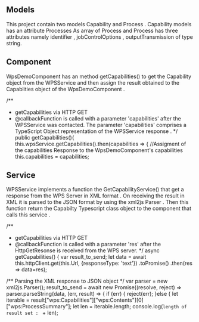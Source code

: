 
## Models

This project contain two models Capability and Process . Capability models has an attribute Processes As array of Process and Process has three attributes namely identifier , jobControlOptions , outputTransmission of type string.

## Component

WpsDemoComponent has an method getCapabilities() to get the Capability object from the WPSService and then assign the result obtained to the Capablities object of the WpsDemoComponent .

/**
 * getCapabilities via HTTP GET
 * @callbackFunction is called with a parameter 'capabilities' after the WPSService was contacted. The parameter 'capabilities'  comprises a TypeScript Object representation of the WPSService response .
 */
public  getCapabilities(){
  this.wpsService.getCapabilities().then(capabilities => {
    //Assigment of the capabilities Response to the WpsDemoComponent's capabilities
    this.capabilities = capabilities;

## Service

WPSService implements a function the GetCapabilityService() that get a response from the WPS Server in XML format . On receiving the result in XML it is parsed to the JSON format by using the xml2js Parser . Then this function return the Capabilty Typescript class object to the component that calls this service .

/**
 * getCapabilities via HTTP GET
 * @callbackFunction is called with a parameter 'res' after the HttpGetResonse is received from the WPS server.
 */
async getCapabilities() {
    var result_to_send;
    let data = await this.httpClient.get(this.Url, {responseType: 'text'})
                         .toPromise()
                         .then(res => data=res);

/** Parsing the XML response to JSON object */
var parser = new xml2js.Parser();
          result_to_send = await new Promise((resolve, reject) => parser.parseString(data, (err, result) => {
                if (err) {
                  reject(err);
                }else {
                  let iterable = result["wps:Capabilities"]["wps:Contents"][0]["wps:ProcessSummary"];
                  let len = iterable.length;
                  console.log(`length of result set : ` + len);


